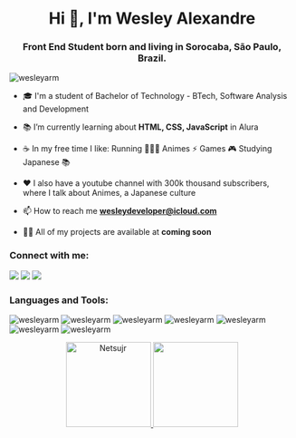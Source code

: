 <h1 align="center">Hi 👋, I'm Wesley Alexandre</h1>
<h3 align="center">Front End Student born and living in Sorocaba, São Paulo, Brazil.</h3>

<p align="left"> <img src="https://komarev.com/ghpvc/?username=wesleyarm&label=Profile%20views&color=0e75b6&style=flat" alt="wesleyarm" /> </p>

- 🎓 I'm a student of Bachelor of Technology - BTech, Software Analysis and Development

- 📚 I’m currently learning about **HTML, CSS, JavaScript** in Alura

- ☕ In my free time I like: Running 🏃🏼‍♂️ Animes ⚡ Games 🎮 Studying Japanese 📚

- ♥ I also have a youtube channel with 300k thousand subscribers, where I talk about Animes, a Japanese culture

- 📫 How to reach me **wesleydeveloper@icloud.com**

- 👨‍💻 All of my projects are available at **coming soon**

<h3 align="left">Connect with me:</h3>
<div> 
  <a href="https://www.linkedin.com/in/wesleyarm" target="_blank"><img src="https://img.shields.io/badge/-LinkedIn-%230077B5?style=for-the-badge&logo=linkedin&logoColor=white" target="_blank"></a> 
  <a href="https://www.youtube.com/nagatin" target="_blank"><img src="https://img.shields.io/badge/YouTube-FF0000?style=for-the-badge&logo=youtube&logoColor=white" target="_blank"></a>
  <a href="https://instagram.com/nagatingg" target="_blank"><img src="https://img.shields.io/badge/-Instagram-%23E4405F?style=for-the-badge&logo=instagram&logoColor=white" target="_blank"></a>

<h3 align="left">Languages and Tools:</h3>

<p>
  <img src="https://img.shields.io/badge/JavaScript-F7DF1E?style=for-the-badge&logo=javascript&logoColor=black" alt="wesleyarm" />
  <img src="https://img.shields.io/badge/HTML5-E34F26?style=for-the-badge&logo=html5&logoColor=white" alt="wesleyarm" />
  <img src="https://img.shields.io/badge/CSS3-1572B6?style=for-the-badge&logo=css3&logoColor=white" alt="wesleyarm" />
  <img src="https://img.shields.io/badge/TypeScript-007ACC?style=for-the-badge&logo=typescript&logoColor=white" alt="wesleyarm" />
  <img src="https://img.shields.io/badge/React-20232A?style=for-the-badge&logo=react&logoColor=61DAFB" alt="wesleyarm" />
  <img src="https://img.shields.io/badge/Visual_Studio_Code-0078D4?style=for-the-badge&logo=visual%20studio%20code&logoColor=white" alt="wesleyarm" />
  <img src="https://img.shields.io/badge/GIT-E44C30?style=for-the-badge&logo=git&logoColor=white" alt="wesleyarm" />
</p>

<div align="center">
  <a href="https://github.com/Netsujr">
  <img height="150em" src="https://github-readme-streak-stats.herokuapp.com/?user=Wesleyarm&theme=dark" alt="Netsujr" />
  <img height="150em" src="https://github-readme-stats.vercel.app/api/top-langs/?username=Wesleyarm&layout=compact&langs_count=7&theme=dark"/>
